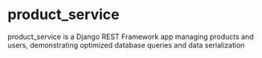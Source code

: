 # product_service
product_service is a Django REST Framework app managing products and users, demonstrating optimized database queries and data serialization

